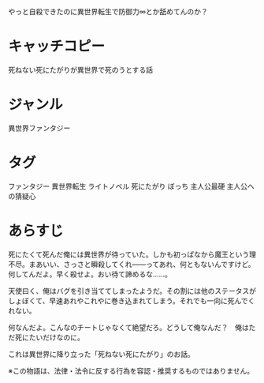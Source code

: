 やっと自殺できたのに異世界転生で防御力∞とか舐めてんのか？

# キャッチコピー
死ねない死にたがりが異世界で死のうとする話

# ジャンル
異世界ファンタジー

# タグ
ファンタジー
異世界転生
ライトノベル
死にたがり
ぼっち
主人公最硬
主人公への猜疑心

# あらすじ
死にたくて死んだ俺には異世界が待っていた。しかも初っぱなから魔王という理不尽。まあいい、さっさと瞬殺してくれ――ってあれ、何ともないんですけど。何してんだよ。早く殺せよ。おい待て諦めるな……。

天使曰く、俺はバグを引き当ててしまったようだ。その割には他のステータスがしょぼくて、早速あれやこれやに巻き込まれてしまう。それでも一向に死んでくれない。

何なんだよ。こんなのチートじゃなくて絶望だろ。どうして俺なんだ？　俺はただ死にたいだけなのに。



これは異世界に降り立った「死ねない死にたがり」のお話。

※この物語は、法律・法令に反する行為を容認・推奨するものではありません。

